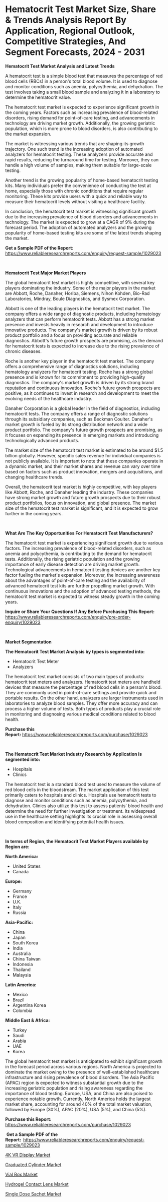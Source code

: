 <p><h1>Hematocrit Test Market Size, Share & Trends Analysis Report By Application, Regional Outlook, Competitive Strategies, And Segment Forecasts, 2024 - 2031</h1></p><p><strong>Hematocrit Test Market Analysis and Latest Trends</strong></p>
<p><p>A hematocrit test is a simple blood test that measures the percentage of red blood cells (RBCs) in a person's total blood volume. It is used to diagnose and monitor conditions such as anemia, polycythemia, and dehydration. The test involves taking a small blood sample and analyzing it in a laboratory to determine the hematocrit value.</p><p>The hematocrit test market is expected to experience significant growth in the coming years. Factors such as increasing prevalence of blood-related disorders, rising demand for point-of-care testing, and advancements in technology are driving market growth. Additionally, the growing geriatric population, which is more prone to blood disorders, is also contributing to the market expansion.</p><p>The market is witnessing various trends that are shaping its growth trajectory. One such trend is the increasing adoption of automated analyzers for hematocrit testing. These analyzers provide accurate and rapid results, reducing the turnaround time for testing. Moreover, they can handle a high volume of samples, making them suitable for large-scale testing.</p><p>Another trend is the growing popularity of home-based hematocrit testing kits. Many individuals prefer the convenience of conducting the test at home, especially those with chronic conditions that require regular monitoring. These kits provide users with a quick and reliable way to measure their hematocrit levels without visiting a healthcare facility.</p><p>In conclusion, the hematocrit test market is witnessing significant growth due to the increasing prevalence of blood disorders and advancements in technology. The market is expected to grow at a CAGR of 9% during the forecast period. The adoption of automated analyzers and the growing popularity of home-based testing kits are some of the latest trends shaping the market.</p></p>
<p><strong>Get a Sample PDF of the Report:&nbsp;</strong> <a href="https://www.reliableresearchreports.com/enquiry/request-sample/1029023">https://www.reliableresearchreports.com/enquiry/request-sample/1029023</a></p>
<p>&nbsp;</p>
<p><strong>Hematocrit Test Major Market Players</strong></p>
<p><p>The global hematocrit test market is highly competitive, with several key players dominating the industry. Some of the major players in the market are Abbott, Roche, Danaher, Horiba, Siemens, Nihon Kohden, Bio-Rad Laboratories, Mindray, Boule Diagnostics, and Sysmex Corporation.</p><p>Abbott is one of the leading players in the hematocrit test market. The company offers a wide range of diagnostic products, including hematology analyzers that can perform hematocrit tests. Abbott has a strong market presence and invests heavily in research and development to introduce innovative products. The company's market growth is driven by its robust product portfolio and a focus on providing accurate and reliable diagnostics. Abbott's future growth prospects are promising, as the demand for hematocrit tests is expected to increase due to the rising prevalence of chronic diseases.</p><p>Roche is another key player in the hematocrit test market. The company offers a comprehensive range of diagnostics solutions, including hematology analyzers for hematocrit testing. Roche has a strong global presence and is known for its commitment to providing high-quality diagnostics. The company's market growth is driven by its strong brand reputation and continuous innovation. Roche's future growth prospects are positive, as it continues to invest in research and development to meet the evolving needs of the healthcare industry.</p><p>Danaher Corporation is a global leader in the field of diagnostics, including hematocrit tests. The company offers a range of diagnostic solutions through its subsidiary companies, such as Beckman Coulter. Danaher's market growth is fueled by its strong distribution network and a wide product portfolio. The company's future growth prospects are promising, as it focuses on expanding its presence in emerging markets and introducing technologically advanced products.</p><p>The market size of the hematocrit test market is estimated to be around $1.5 billion globally. However, specific sales revenue for individual companies is not publicly available. It is important to note that these companies operate in a dynamic market, and their market shares and revenue can vary over time based on factors such as product innovation, mergers and acquisitions, and changing healthcare trends.</p><p>Overall, the hematocrit test market is highly competitive, with key players like Abbott, Roche, and Danaher leading the industry. These companies have strong market growth and future growth prospects due to their robust product portfolios, focus on innovation, and global presence. The market size of the hematocrit test market is significant, and it is expected to grow further in the coming years.</p></p>
<p>&nbsp;</p>
<p><strong>What Are The Key Opportunities For Hematocrit Test Manufacturers?</strong></p>
<p><p>The hematocrit test market is experiencing significant growth due to various factors. The increasing prevalence of blood-related disorders, such as anemia and polycythemia, is contributing to the demand for hematocrit tests. Additionally, the rising geriatric population and the growing importance of early disease detection are driving market growth. Technological advancements in hematocrit testing devices are another key factor fueling the market's expansion. Moreover, the increasing awareness about the advantages of point-of-care testing and the availability of advanced hematocrit test kits are further propelling market growth. With continuous innovations and the adoption of advanced testing methods, the hematocrit test market is expected to witness steady growth in the coming years.</p></p>
<p><strong>Inquire or Share Your Questions If Any Before Purchasing This Report:</strong> <a href="https://www.reliableresearchreports.com/enquiry/pre-order-enquiry/1029023">https://www.reliableresearchreports.com/enquiry/pre-order-enquiry/1029023</a></p>
<p>&nbsp;</p>
<p><strong>Market Segmentation</strong></p>
<p><strong>The Hematocrit Test Market Analysis by types is segmented into:</strong></p>
<p><ul><li>Hematocrit Test Meter</li><li>Analyzers</li></ul></p>
<p><p>The hematocrit test market consists of two main types of products: hematocrit test meters and analyzers. Hematocrit test meters are handheld devices that measure the percentage of red blood cells in a person's blood. They are commonly used in point-of-care settings and provide quick and portable results. On the other hand, analyzers are larger instruments used in laboratories to analyze blood samples. They offer more accuracy and can process a higher volume of tests. Both types of products play a crucial role in monitoring and diagnosing various medical conditions related to blood health.</p></p>
<p><strong>Purchase this Report:&nbsp;</strong><a href="https://www.reliableresearchreports.com/purchase/1029023">https://www.reliableresearchreports.com/purchase/1029023</a></p>
<p>&nbsp;</p>
<p><strong>The Hematocrit Test Market Industry Research by Application is segmented into:</strong></p>
<p><ul><li>Hospitals</li><li>Clinics</li></ul></p>
<p><p>The hematocrit test is a standard blood test used to measure the volume of red blood cells in the bloodstream. The market application of this test primarily caters to hospitals and clinics. Hospitals use hematocrit tests to diagnose and monitor conditions such as anemia, polycythemia, and dehydration. Clinics also utilize this test to assess patients' blood health and determine the need for further investigation or treatment. Its widespread use in the healthcare setting highlights its crucial role in assessing overall blood composition and identifying potential health issues.</p></p>
<p>&nbsp;</p>
<p><strong>In terms of Region, the Hematocrit Test Market Players available by Region are:</strong></p>
<p>
    <p> <strong> North America: </strong>
        <ul>
            <li>United States</li>
            <li>Canada</li>
        </ul>
        </p> 
    <p> <strong> Europe: </strong>
        <ul>
            <li>Germany</li>
            <li>France</li>
            <li>U.K.</li>
            <li>Italy</li>
            <li>Russia</li>
        </ul>
        </p> 
    <p> <strong> Asia-Pacific: </strong>
        <ul>
            <li>China</li>
            <li>Japan</li>
            <li>South Korea</li>
            <li>India</li>
            <li>Australia</li>
            <li>China Taiwan</li>
            <li>Indonesia</li>
            <li>Thailand</li>
            <li>Malaysia</li>
        </ul>
        </p> 
    <p> <strong> Latin America: </strong>
        <ul>
            <li>Mexico</li>
            <li>Brazil</li>
            <li>Argentina Korea</li>
            <li>Colombia</li>
        </ul>
        </p> 
    <p> <strong> Middle East & Africa: </strong>
        <ul>
            <li>Turkey</li>
            <li>Saudi</li>
            <li>Arabia</li>
            <li>UAE</li>
            <li>Korea</li>
        </ul>
    </p>
    </p>
<p><p>The global hematocrit test market is anticipated to exhibit significant growth in the forecast period across various regions. North America is projected to dominate the market owing to the presence of well-established healthcare infrastructure and rising prevalence of blood disorders. The Asia Pacific (APAC) region is expected to witness substantial growth due to the increasing geriatric population and rising awareness regarding the importance of blood testing. Europe, USA, and China are also poised to experience notable growth. Currently, North America holds the largest market share, accounting for around 40% of the total market valuation, followed by Europe (30%), APAC (20%), USA (5%), and China (5%).</p></p>
<p><strong>Purchase this Report: </strong><a href="https://www.reliableresearchreports.com/purchase/1029023">https://www.reliableresearchreports.com/purchase/1029023</a></p>
<p>&nbsp;<strong>Get a Sample PDF of the Report:&nbsp;&nbsp;</strong><a href="https://www.reliableresearchreports.com/enquiry/request-sample/1029023">https://www.reliableresearchreports.com/enquiry/request-sample/1029023</a></p>
<p><strong></strong></p>
<p><p><a href="https://medium.com/@susanwest38/4k-vr-display-market-comprehensive-assessment-by-type-application-and-geography-87eb4fd732b8">4K VR Display Market</a></p><p><a href="https://medium.com/@susanwest38/graduated-cylinder-market-insights-into-market-cagr-market-trends-and-growth-strategies-8101ecc79161">Graduated Cylinder Market</a></p><p><a href="https://medium.com/@susanwest38/vial-box-market-exploring-market-share-market-trends-and-future-growth-80edcbd37db5">Vial Box Market</a></p><p><a href="https://medium.com/@susanwest38/hydrogel-contact-lens-market-size-reveals-the-best-marketing-channels-in-global-industry-a2a3dbc6657b">Hydrogel Contact Lens Market</a></p><p><a href="https://medium.com/@susanwest38/single-dose-sachet-market-outlook-industry-overview-and-forecast-2024-to-2031-23c63176807f">Single Dose Sachet Market</a></p></p>